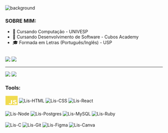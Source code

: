 <img align="center" alt="background" src="https://scontent.fcgh8-1.fna.fbcdn.net/v/t1.6435-9/244755362_1654280941435013_2689585262109950170_n.jpg?_nc_cat=103&ccb=1-5&_nc_sid=730e14&_nc_eui2=AeF3RWrFuyahGJZutNXd3VP_pJQwp5Ljy7KklDCnkuPLsuCDTJLX5Ia0FtXfJLok1LlvPrlpcQvZgQCwzJxj8UJo&_nc_ohc=6ee3LbesDw4AX-KE-Va&tn=mafkCu7G1P-7q46Q&_nc_ht=scontent.fcgh8-1.fna&oh=75170d8c89a609cef11d7160522ceddb&oe=618E1F81">

### SOBRE MIM:
- 📖 Cursando Computação - UNIVESP
- 📔 Cursando Desenvolvimento de Software - Cubos Academy
- 🎓 Formada em Letras (Português/Inglês) - USP

<br>

<div>
  <a href="https://www.linkedin.com/in/lisandre-darioli" target="_blank"><img src="https://img.shields.io/badge/-LinkedIn-%230077B5?style=for-the-badge&logo=linkedin&logoColor=white" target="_blank"></a>
  <a href = "mailto:lisandre.darioli@gmail.com"><img src="https://img.shields.io/badge/Gmail-D14836?style=for-the-badge&logo=gmail&logoColor=white" target="_blank"></a>
</div>

***

<div align="left" style="display: inline_block">
  <img height="180em" src="https://github-readme-stats.vercel.app/api?username=lisdrl&show_icons=true&theme=radical&include_all_commits=true&count_private=true"/>
  <img height="180em" src="https://github-readme-stats.vercel.app/api/top-langs/?username=lisdrl&layout=compact&langs_count=7&theme=radical"/>
</div>

### Tools:
<div style="display: inline_block">
  <img align="center" alt="Lis-Js" height="30" width="40" src="https://raw.githubusercontent.com/devicons/devicon/master/icons/javascript/javascript-plain.svg">
  <img align="center" alt="Lis-HTML" height="30" width="40" src="https://cdn.jsdelivr.net/gh/devicons/devicon/icons/html5/html5-plain-wordmark.svg">
  <img align="center" alt="Lis-CSS" height="30" width="40" src="https://cdn.jsdelivr.net/gh/devicons/devicon/icons/css3/css3-plain-wordmark.svg">
  <img align="center" alt="Lis-React" height="30" width="40" src="https://cdn.jsdelivr.net/gh/devicons/devicon/icons/react/react-original-wordmark.svg"><br><br>
  <img align="center" alt="Lis-Node" height="30" width="40" src="https://cdn.jsdelivr.net/gh/devicons/devicon/icons/nodejs/nodejs-plain-wordmark.svg">
  <img align="center" alt="Lis-Postgres" height="30" width="40" src="https://cdn.jsdelivr.net/gh/devicons/devicon/icons/postgresql/postgresql-plain-wordmark.svg">
  <img align="center" alt="Lis-MySQL" height="30" width="40" src="https://cdn.jsdelivr.net/gh/devicons/devicon/icons/mysql/mysql-original-wordmark.svg">
  <img align="center" alt="Lis-Ruby" height="30" width="40" src="https://cdn.jsdelivr.net/gh/devicons/devicon/icons/ruby/ruby-plain-wordmark.svg"><br><br>
  <img align="center" alt="Lis-C" height="30" width="40" src="https://cdn.jsdelivr.net/gh/devicons/devicon/icons/c/c-original.svg">
  <img align="center" alt="Lis-Git" height="30" width="40" src="https://cdn.jsdelivr.net/gh/devicons/devicon/icons/git/git-plain-wordmark.svg"> 
  <img align="center" alt="Lis-Figma" height="30" width="40" src="https://cdn.jsdelivr.net/gh/devicons/devicon/icons/figma/figma-original.svg">  
  <img align="center" alt="Lis-Canva" height="30" width="40" src="https://cdn.jsdelivr.net/gh/devicons/devicon/icons/canva/canva-original.svg">
</div>  

<br>
